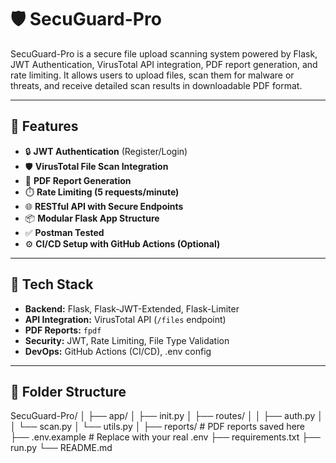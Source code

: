 # 🛡️ SecuGuard-Pro

SecuGuard-Pro is a secure file upload scanning system powered by Flask, JWT Authentication, VirusTotal API integration, PDF report generation, and rate limiting. It allows users to upload files, scan them for malware or threats, and receive detailed scan results in downloadable PDF format.

---

## 🚀 Features

- 🔒 **JWT Authentication** (Register/Login)
- 🛡️ **VirusTotal File Scan Integration**
- 📑 **PDF Report Generation**
- ⏱️ **Rate Limiting (5 requests/minute)**
- 🌐 **RESTful API with Secure Endpoints**
- 📦 **Modular Flask App Structure**
- ✅ **Postman Tested**
- ⚙️ **CI/CD Setup with GitHub Actions (Optional)**

---

## 🧠 Tech Stack

- **Backend:** Flask, Flask-JWT-Extended, Flask-Limiter
- **API Integration:** VirusTotal API (`/files` endpoint)
- **PDF Reports:** `fpdf`
- **Security:** JWT, Rate Limiting, File Type Validation
- **DevOps:** GitHub Actions (CI/CD), .env config

---

## 📂 Folder Structure

SecuGuard-Pro/
│
├── app/
│ ├── init.py
│ ├── routes/
│ │ ├── auth.py
│ │ └── scan.py
│ └── utils.py
│
├── reports/ # PDF reports saved here
├── .env.example # Replace with your real .env
├── requirements.txt
├── run.py
└── README.md


